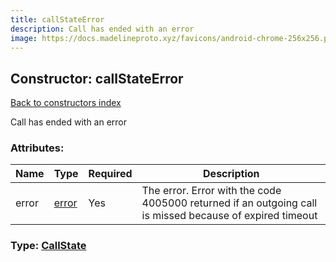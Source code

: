 ```yaml
---
title: callStateError
description: Call has ended with an error
image: https://docs.madelineproto.xyz/favicons/android-chrome-256x256.png
---
```

## Constructor: callStateError  
[Back to constructors index](index.md)



Call has ended with an error

### Attributes:

| Name     |    Type       | Required | Description |
|----------|---------------|----------|-------------|
|error|[error](../constructors/error.md) | Yes|The error. Error with the code 4005000 returned if an outgoing call is missed because of expired timeout|



### Type: [CallState](../types/CallState.md)


